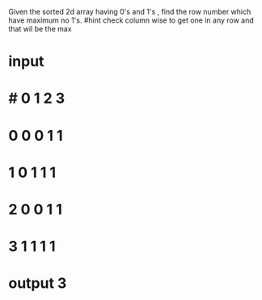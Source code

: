 Given the sorted 2d array having 0's and 1's , find the row number which have maximum no 1's.
#hint check column wise to get one in any row and that wil be the max 
# input
# # 0 1 2 3
# 0 0 0 1 1
# 1 0 1 1 1
# 2 0 0 1 1
# 3 1 1 1 1
# output 3
